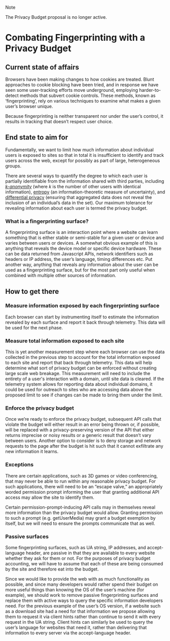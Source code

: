 > [!NOTE]
> The Privacy Budget proposal is no longer active.

# **Combating Fingerprinting with a Privacy Budget**

## Current state of affairs

Browsers have been making changes to how cookies are treated. Blunt approaches to cookie blocking have been tried, and in response we have seen some user-tracking efforts move underground, employing harder-to-detect methods that subvert cookie controls. These methods, known as ‘fingerprinting’, rely on various techniques to examine what makes a given user’s browser unique.

Because fingerprinting is neither transparent nor under the user’s control, it results in tracking that doesn’t respect user choice.

## End state to aim for

Fundamentally, we want to limit how much information about individual users is exposed to sites so that in total it is insufficient to identify and track users across the web, except for possibly as part of large, heterogeneous groups. 

There are several ways to quantify the degree to which each user is partially identifiable from the information shared with third parties, including _[k-anonymity](https://en.wikipedia.org/wiki/K-anonymity)_ (where _k_ is the number of other users with identical information), [entropy](https://en.wikipedia.org/wiki/Entropy_(information_theory)) (an information-theoretic measure of uncertainty), and [differential privacy](https://en.wikipedia.org/wiki/Differential_privacy) (ensuring that aggregated data does not reveal the inclusion of an individual’s data in the set). Our maximum tolerance for revealing information about each user is termed the privacy budget.


### What is a fingerprinting surface?

A fingerprinting surface is an interaction point where a website can learn something that is either stable or semi-stable for a given user or device and varies between users or devices. A somewhat obvious example of this is anything that reveals the device model or specific device hardware. These can be data returned from Javascript APIs, network identifiers such as headers or IP address, the user’s language, timing differences etc. Put another way, anything that reveals any information about the user can be used as a fingerprinting surface, but for the most part only useful when combined with multiple other sources of information.


## How to get there


### Measure information exposed by each fingerprinting surface

Each browser can start by instrumenting itself to estimate the information revealed by each surface and report it back through telemetry. This data will be used for the next phase.


### Measure total information exposed to each site

This is yet another measurement step where each browser can use the data collected in the previous step to account for the total information exposed to each site and report that back through telemetry. This data will help determine what sort of privacy budget can be enforced without creating large scale web breakage. This measurement will need to include the entirety of a user's interaction with a domain, until site data is cleared. If the telemetry system allows for reporting data about individual domains, it could be used for outreach to sites who are accessing data above the proposed limit to see if changes can be made to bring them under the limit.


### Enforce the privacy budget

Once we’re ready to enforce the privacy budget, subsequent API calls that violate the budget will either result in an error being thrown or, if possible, will be replaced with a privacy-preserving version of the API that either returns imprecise or noisy results or a generic result that doesn’t vary between users. Another option to consider is to deny storage and network requests to the page after the budget is hit such that it cannot exfiltrate any new information it learns.


### Exceptions

There are certain applications, such as 3D games or video conferencing, that may never be able to run within any reasonable privacy budget. For such applications, there will need to be an “escape valve,” an appropriately worded permission prompt informing the user that granting additional API access may allow the site to identify them. 

Certain permission-prompt-inducing API calls may in themselves reveal more information than the privacy budget would allow. Granting permission to such a prompt (e.g. getUserMedia) may grant a budget exemption by itself, but we will need to ensure the prompts communicate that as well.


### Passive surfaces

Some fingerprinting surfaces, such as UA string, IP addresses, and accept-language header, are passive in that they are available to every website whether they ask for them or not. For the purposes of privacy budget accounting, we will have to assume that each of these are being consumed by the site and therefore eat into the budget. 

Since we would like to provide the web with as much functionality as possible, and since many developers would rather spend their budget on more useful things than knowing the OS of the user’s machine (for example), we should work to remove passive fingerprinting surfaces and replace them with active ways to query the specific information developers need. For the previous example of the user’s OS version, if a website such as a download site had a need for that information we propose allowing them to request it via client hints rather than continue to send it with every request in the UA string. Client hints can similarly be used to query the user’s language for websites that need it, rather than delivering that information to every server via the accept-language header.
